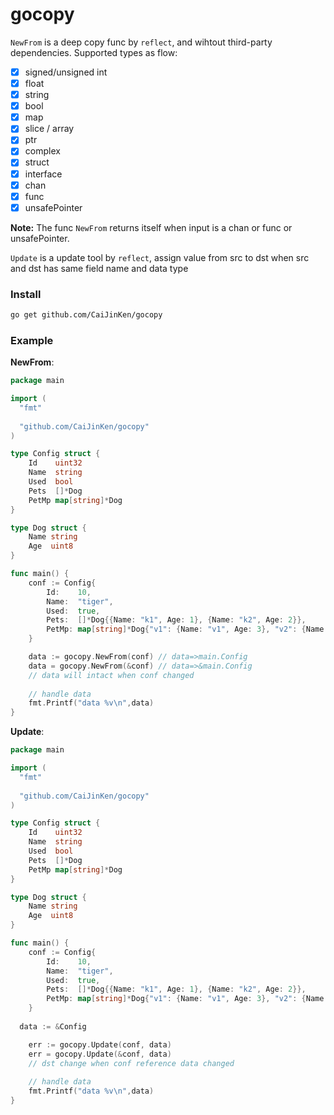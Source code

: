 # gocopy

`NewFrom` is a deep copy func by `reflect`, and wihtout third-party dependencies. Supported types as flow:

- [x] signed/unsigned int
- [x] float
- [x] string
- [x] bool
- [x] map
- [x] slice / array
- [x] ptr
- [x] complex
- [x] struct
- [x] interface
- [x] chan
- [x] func
- [x] unsafePointer

**Note:** The func `NewFrom` returns itself when input is a chan or func or unsafePointer.

`Update` is a update tool by `reflect`, assign value from src to dst when src and dst has same field name and data type

### Install

```bash
go get github.com/CaiJinKen/gocopy
```

### Example

**NewFrom**:

```go
package main

import (
  "fmt"
  
  "github.com/CaiJinKen/gocopy"
)

type Config struct {
	Id    uint32
	Name  string
	Used  bool
	Pets  []*Dog
	PetMp map[string]*Dog
}

type Dog struct {
	Name string
	Age  uint8
}

func main() {
	conf := Config{
		Id:    10,
		Name:  "tiger",
		Used:  true,
		Pets:  []*Dog{{Name: "k1", Age: 1}, {Name: "k2", Age: 2}},
		PetMp: map[string]*Dog{"v1": {Name: "v1", Age: 3}, "v2": {Name: "v2", Age: 4}},
	}

	data := gocopy.NewFrom(conf) // data=>main.Config
	data = gocopy.NewFrom(&conf) // data=>&main.Config
	// data will intact when conf changed
	
	// handle data
	fmt.Printf("data %v\n",data)
}
```

**Update**:

```go
package main

import (
  "fmt"
  
  "github.com/CaiJinKen/gocopy"
)

type Config struct {
	Id    uint32
	Name  string
	Used  bool
	Pets  []*Dog
	PetMp map[string]*Dog
}

type Dog struct {
	Name string
	Age  uint8
}

func main() {
	conf := Config{
		Id:    10,
		Name:  "tiger",
		Used:  true,
		Pets:  []*Dog{{Name: "k1", Age: 1}, {Name: "k2", Age: 2}},
		PetMp: map[string]*Dog{"v1": {Name: "v1", Age: 3}, "v2": {Name: "v2", Age: 4}},
	}
  
  data := &Config

	err := gocopy.Update(conf, data)
	err = gocopy.Update(&conf, data)
	// dst change when conf reference data changed
	
	// handle data
	fmt.Printf("data %v\n",data)
}
```

